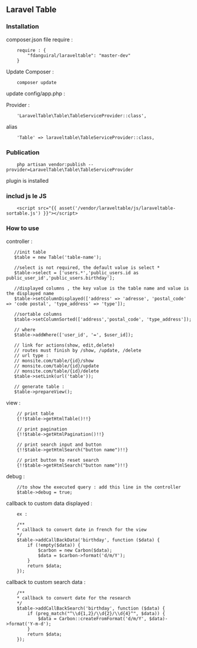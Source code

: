 ## Laravel Table ##

### Installation ###

composer.json file require  :
```
    require : {
        "fdanguiral/laraveltable": "master-dev"
    }
```

Update Composer :
```
    composer update
```

update config/app.php :

Provider :

```
    'LaravelTable\Table\TableServiceProvider::class',

```
alias
```
    'Table' => laraveltable\TableServiceProvider::class,

```

### Publication ###

```
    php artisan vendor:publish --provider=LaravelTable\Table\TableServiceProvider
```

plugin is installed

### includ js le JS ###

```
    <script src="{{ asset('/vendor/laraveltable/js/laraveltable-sortable.js') }}"></script>
```

### How to use ###

controller :
```
   //init table
   $table = new Table('table-name');

   //select is not required, the default value is select *
   $table->select = ['users.*','public_users.id as public_user_id','public_users.birthday'];

   //displayed columns , the key value is the table name and value is the displayed name
   $table->setColumnDisplayed(['address' => 'adresse', 'postal_code' => 'code postal', 'type_address' => 'type']);

   //sortable columns
   $table->setColumnSorted(['address','postal_code', 'type_address']);

   // where
   $table->addWhere(['user_id', '=', $user_id]);

   // link for actions(show, edit,delete)
   // routes must finish by /show, /update, /delete
   // url type :
   // monsite.com/table/{id}/show
   // monsite.com/table/{id}/update
   // monsite.com/table/{id}/delete
   $table->setLink(url('table'));

   // generate table :
   $table->prepareView();
```

view :

```
    // print table
    {!!$table->getHtmlTable()!!}

    // print pagination
    {!!$table->getHtmlPagination()!!}

    // print search input and button
    {!!$table->getHtmlSearch("button name")!!}

    // print button to reset search
    {!!$table->getHtmlSearch("button name")!!}

```

debug :

```
    //to show the executed query : add this line in the controller
    $table->debug = true;
```

callback to custom data displayed :

```
    ex :

    /**
    * callback to convert date in french for the view
    */
    $table->addCallBackData('birthday', function ($data) {
        if (!empty($data)) {
            $carbon = new Carbon($data);
            $data = $carbon->format('d/m/Y');
        }
        return $data;
    });
```

callback to custom search data :

```
    /**
    * callback to convert date for the research
    */
    $table->addCallBackSearch('birthday', function ($data) {
        if (preg_match("^\\d{1,2}/\\d{2}/\\d{4}^", $data)) {
            $data = Carbon::createFromFormat('d/m/Y', $data)->format('Y-m-d');
        }
        return $data;
    });
```
